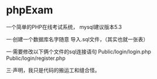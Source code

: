 # phpExam
一个简单的PHP在线考试系统，
mysql建议版本5.3

一·创建一个数据库名字随意
导入.sql文件，（其实也就一张表）

一·需要修改以下俩个文件的sql连接语句
Public/login/login.php
Public/login/register.php


三·声明，我只是代码的搬运工和缝合怪。
